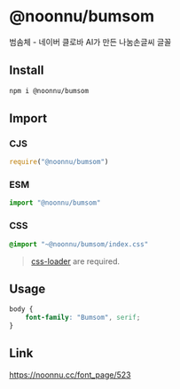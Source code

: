 # @noonnu/bumsom
범솜체 - 네이버 클로바 AI가 만든 나눔손글씨 글꼴

## Install
```sh
npm i @noonnu/bumsom
```
## Import
### CJS
```js
require("@noonnu/bumsom")
```
### ESM
```js
import "@noonnu/bumsom"
```
### CSS 
```css
@import "~@noonnu/bumsom/index.css"
```
> [css-loader](https://github.com/webpack-contrib/css-loader) are required.

## Usage
```css
body {
    font-family: "Bumsom", serif;
}
```

## Link
https://noonnu.cc/font_page/523